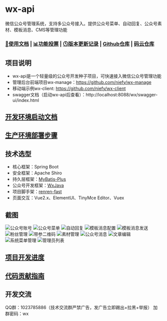 # wx-api
微信公众号管理系统，支持多公众号接入。提供公众号菜单、自动回复、公众号素材、模板消息、CMS等管理功能

### [📖使用文档](https://www.yuque.com/nifury/wx) | [📊功能投票](https://wj.qq.com/s2/5896407/a381) | [🕓版本更新记录](https://www.yuque.com/nifury/wx/gd11wb) | [Github仓库](https://github.com/niefy/wx-api) | [码云仓库](https://gitee.com/niefy/wx-api)

## 项目说明
- wx-api是一个轻量级的公众号开发种子项目，可快速接入微信公众号管理功能
- 管理后台前端项目wx-manage：https://github.com/niefy/wx-manage
- 移动端示例wx-client: https://github.com/niefy/wx-client
- swagger文档（启动wx-api后查看）：http://localhost:8088/wx/swagger-ui/index.html

## [开发环境启动文档](https://www.yuque.com/nifury/wx/guobb7)
## [生产环境部署步骤](https://www.yuque.com/nifury/wx/ofehhv)

## 技术选型
- 核心框架：Spring Boot
- 安全框架：Apache Shiro
- 持久层框架：[MyBatis-Plus](https://baomidou.oschina.io/mybatis-plus-doc/#/quick-start)
- 公众号开发框架：[WxJava](https://github.com/Wechat-Group/WxJava)
- 项目脚手架：[renren-fast](https://gitee.com/renrenio/renren-fast)
- 页面交互：Vue2.x、ElementUI、TinyMce Editor、Vuex


## 截图
![公众号账号](https://s1.ax1x.com/2020/06/23/NUTQAg.png)
![公众号菜单](https://s1.ax1x.com/2020/06/23/NUTlNQ.png)
![自动回复](https://s1.ax1x.com/2020/04/10/GTqyQA.png)
![模板消息配置](https://s1.ax1x.com/2020/04/18/JnKZhF.jpg)
![模板消息发送](https://s1.ax1x.com/2020/04/18/JnKEkT.jpg)
![粉丝管理](https://s1.ax1x.com/2020/04/18/JnKVtU.jpg)
![带参二维码](https://s1.ax1x.com/2020/04/18/JnKF00.jpg)
![素材管理](https://s1.ax1x.com/2020/05/20/Y7djHI.jpg)
![公众号消息](https://s1.ax1x.com/2020/05/20/Y7dXDA.jpg)
![文章编辑](https://s1.ax1x.com/2020/04/10/GTqrzd.png)
![系统菜单管理](https://s1.ax1x.com/2020/04/18/JnKk7V.jpg)
![管理员列表](https://s1.ax1x.com/2020/04/18/JnKimq.jpg)

## [项目开发进度](https://www.yuque.com/nifury/wx/kens6d)
## [代码贡献指南](https://www.yuque.com/nifury/wx/ykqswi)

## 开发交流
QQ群：1023785886（技术交流群严禁广告，发广告立即踢出+拉黑+举报） 加群密码：wx 
